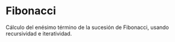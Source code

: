 # Fibonacci
Cálculo del enésimo término de la sucesión de Fibonacci, usando recursividad e iteratividad.
